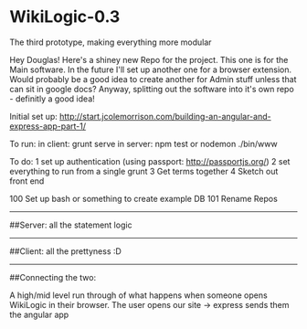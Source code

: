 # WikiLogic-0.3
The third prototype, making everything more modular


Hey Douglas!  Here's a shiney new Repo for the project.  This one is for the Main software.  In the future I'll set up another one for a browser extension.  Would probably be a good idea to create another for Admin stuff unless that can sit in google docs?  Anyway, splitting out the software into it's own repo - definitly a good idea!

Initial set up: http://start.jcolemorrison.com/building-an-angular-and-express-app-part-1/

To run:
in client: grunt serve
in server: npm test or nodemon ./bin/www


To do:
1 set up authentication (using passport: http://passportjs.org/)
2 set everything to run from a single grunt
3 Get terms together
4 Sketch out front end

100 Set up bash or something to create example DB
101 Rename Repos 

---

##Server: all the statement logic


---

##Client: all the prettyness :D

---

##Connecting the two:

A high/mid level run through of what happens when someone opens WikiLogic in their browser.
The user opens our site -> express sends them the angular app
